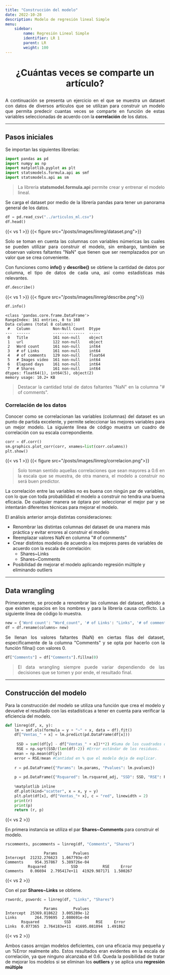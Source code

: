 ```yaml
---
title: "Construcción del modelo"
date: 2022-10-28
description: Modelo de regresión lineal Simple
menu:
    sidebar:
        name: Regresión Lineal Simple
        identifier: LR 1
        parent: LR
        weight: 100
---
```


# <p align="center">¿Cuántas veces se comparte un artículo?</p>


<p align="justify">A continuación se presenta un ejercicio en el que se muestra un dataset con datos de diversos 
    artículos que se utilizan para construir un modelo que permita predecir cuantas veces se comparte en función de 
    estas variables seleccionadas de acuerdo con la <strong>correlación</strong> de los datos.</p>


***

## Pasos iniciales

<p align="justify">Se importan las siguientes librerías:</p>

```python
import pandas as pd
import numpy as np
import matplotlib.pyplot as plt
import statsmodels.formula.api as smf
import statsmodels.api as sm
```

> <p align="justify">La librería <strong>statsmodel.formula.api</strong> permite crear y entrenar el modelo lineal.</p>

<p align="justify">Se carga el dataset por medio de la librería pandas para tener un panorama general de los datos.</p>

```python
df = pd.read_csv("../articulos_ml.csv")
df.head()
```

{{< vs 1 >}}
{{< figure src="/posts/images/linreg/dataset.png">}}

<p align="justify">Solo se toman en cuenta las columnas con variables númericas las cuales se pueden utilizar para 
    construir el modelo, sin embargo, también se observan valores faltantes "NaN" que tienen que ser reemplazados 
    por un valor que se crea conveniente.</p>

<p align="justify">Con funciones como <strong>info()</strong> y <strong>describe()</strong> se obtiene la cantidad de 
    datos por columna, el tipo de datos de cada una, así como estadísticas más relevantes.</p>

```python
df.describe()
```

{{< vs 1 >}}
{{< figure src="/posts/images/linreg/describe.png">}}

```python
df.info()
```

    <class 'pandas.core.frame.DataFrame'>
    RangeIndex: 161 entries, 0 to 160
    Data columns (total 8 columns):
     #   Column          Non-Null Count  Dtype  
    ---  ------          --------------  -----  
     0   Title           161 non-null    object 
     1   url             122 non-null    object 
     2   Word count      161 non-null    int64  
     3   # of Links      161 non-null    int64  
     4   # of comments   129 non-null    float64
     5   # Images video  161 non-null    int64  
     6   Elapsed days    161 non-null    int64  
     7   # Shares        161 non-null    int64  
    dtypes: float64(1), int64(5), object(2)
    memory usage: 10.2+ KB

> <p align="justify">Destacar la cantidad total de datos faltantes "NaN" en la columna "# of comments".</p>

### Correlación de los datos

<p align="justify">Conocer como se correlacionan las variables (columnas) del dataset es un punto de partida excelente, 
    y permite seleccionar las mejores variables para un mejor modelo. La siguiente línea de código muestra un cuadro 
    de correlación con su escala correpondiente.</p>

```python
corr = df.corr()
sm.graphics.plot_corr(corr, xnames=list(corr.columns))
plt.show()
```

{{< vs 1 >}}
{{< figure src="/posts/images/linreg/correlacion.png">}}

> <p align="justify">Solo toman sentido aquellas correlaciones que sean mayores a 0.6 en la escala que se muestra, de otra manera, el modelo a construir no será buen predictor.</p>

<p align="justify">La correlación entre las variables no es buena con ningún par de variables, con lo que con toda 
    probabilidad el modelo a construir no tendra una buena eficacia. De cualquier manera se óptara por seleccionar el mejor 
    par y se intentarán diferentes técnicas para mejorar el modelo.</p>

<p align="justify">El análisis anterior arroja distintas consideraciones:

- Renombrar las distintas columnas del dataset de una manera más práctica y evitar errores al construir el modelo
- Reemplazar valores NaN en columna "# of comments"
- Crear distintos modelos de acuerdo a los mejores pares de variables de acuerdo con la escala de correlación:
    - Shares~Links 
    - Shares~Comments 
- Posibilidad de mejorar el modelo aplicando regresión múltiple y eliminando outliers
</p>

***

## Data wrangling 

<p align="justify">Primeramente, se procede a renombrar las columnas del dataset, debido a que existen espacios en 
    los nombres y para la librería causa conflicto. La siguiente línea de código lo muestra.</p>

```python
new = {'Word count': "Word_count", '# of Links': "Links", '# of comments': "Comments", '# Images video': "Images_video", '# Shares': "Shares"}
df = df.rename(columns= new)
```
<p align="justify">Se llenan los valores faltantes (NaN) en ciertas filas del dataset, especificamente de 
    la columna "Comments" y se opta por hacerlo con la función fillna() con valores 0.</p>

```python
df["Comments"] = df["Comments"].fillna(0)
```
> <p align="justify">El data wrangling siempre puede variar dependiendo de las decisiones que se tomen y por ende, el resultado final.</p>

***

## Construcción del modelo

<p align="justify">Para la construcción del modelo se utiliza una función que crea el modelo y devuelve el resultado 
    con las estadísticas a tener en cuenta para verificar la eficiencia del modelo.</p>

```python
def linreg(df, x, y):
    lm = smf.ols(formula = y + "~" + x, data = df).fit()
    df["Ventas_" + x] = lm.predict(pd.DataFrame(df[x]))
        
     SSD = sum((df[y] - df["Ventas_" + x])**2) #Suma de los cuadrados de la diferencia.
     RSE = np.sqrt(SSD/(len(df)-2)) #Error estándar de los residuos.
    mean = np.mean(df[y])
    error = RSE/mean #Cantidad en % que el modelo deja de explicar.
        
    r = pd.DataFrame({"Params": lm.params, "Pvalues": lm.pvalues})
        
    p = pd.DataFrame({"Rsquared": lm.rsquared_adj, "SSD": SSD, "RSE": RSE, "Error": error}, index=[x])
        
    %matplotlib inline
    df.plot(kind="scatter", x = x, y = y)
    plt.plot(df[x], df["Ventas_"+ x], c = "red", linewidth = 2)
    print(r)
    print(p)
    return (r, p)
```
{{< vs 2 >}}
<p>En primera instancia se utiliza el par <strong>Shares~Comments</strong> para construir el modelo.</p>

```python
rscomments, pscomments = linreg(df, "Comments", "Shares")
```

                     Params       Pvalues
    Intercept  21232.276623  1.067793e-07
    Comments     954.357867  5.389726e-04
              Rsquared           SSD           RSE     Error
    Comments   0.06694  2.795417e+11  41929.987171  1.500267

{{< vs 2 >}}
<p>Con el par <strong>Shares~Links</strong> se obtiene.</p>

```python
rswordc, pswordc = linreg(df, "Links", "Shares")
```

                     Params       Pvalues
    Intercept  25369.818622  3.005289e-12
    Links        264.759695  2.080691e-04
           Rsquared           SSD           RSE     Error
    Links  0.077365  2.764183e+11  41695.081094  1.491862

{{< vs 2 >}}
<p align="justify">Ambos casos arrojan modelos deficientes, con una eficacia muy pequeña y un %Error realmente alto. 
    Estos resultados eran evidentes en la escala de correlación, ya que ninguno alcanzaba el 0.6. Queda la 
    posibilidad de tratar de mejorar los modelos si se eliminan los <strong>outliers</strong> y se aplica una 
    <strong>regresión múltiple</strong></p>


